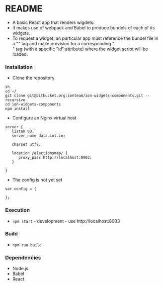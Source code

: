 # README #

* A basic React app that renders wigdets.
* It makes use of webpack and Babel to produce bundels of each of its widgets.
* To request a widget, an particular app must reference the bundel file in a "<script></script>" 
  tag and make provision for a corresponding "<div></div>" tag (with a specific "id" attribute) where the widget script will be loaded.   

### Installation ###

* Clone the repository

```
sh
cd ~/
git clone git@bitbucket.org:ionteam/ion-widgets-components.git --recursive
cd ion-widgets-components
npm install
```

* Configure an Nginx virtual host
```
server {
   listen 80;
   server_name data.iol.io;

   charset utf8;

   location /electionsmap/ {
      proxy_pass http://localhost:8903;
   }

}
```

* The config is not yet set

```
var config = {
   
};
```

### Execution ###
* `npm start`                - development - use http://localhost:8903

### Build ###
* `npm run build`

### Dependencies ###
* Node.js
* Babel
* React
